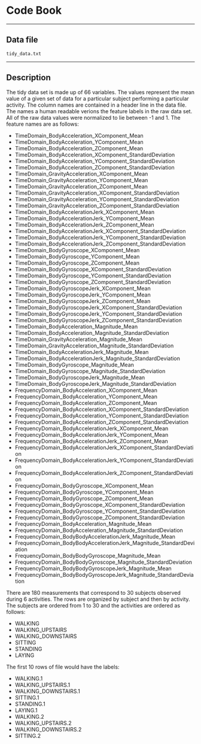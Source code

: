 # Code Book

---

## Data file

`tidy_data.txt`

---

## Description

The tidy data set is made up of 66 variables. The values represent the mean value
of a given set of data for a particular subject performing a particular activity.
The column names are contained in a header line in the data file. The names a human 
readable verions the feature labels in the raw data set. All of the raw data values
were normalized to lie between -1 and 1. The feature names are as follows:

* TimeDomain_BodyAcceleration_XComponent_Mean
* TimeDomain_BodyAcceleration_YComponent_Mean
* TimeDomain_BodyAcceleration_ZComponent_Mean
* TimeDomain_BodyAcceleration_XComponent_StandardDeviation
* TimeDomain_BodyAcceleration_YComponent_StandardDeviation
* TimeDomain_BodyAcceleration_ZComponent_StandardDeviation
* TimeDomain_GravityAcceleration_XComponent_Mean
* TimeDomain_GravityAcceleration_YComponent_Mean
* TimeDomain_GravityAcceleration_ZComponent_Mean
* TimeDomain_GravityAcceleration_XComponent_StandardDeviation
* TimeDomain_GravityAcceleration_YComponent_StandardDeviation
* TimeDomain_GravityAcceleration_ZComponent_StandardDeviation
* TimeDomain_BodyAccelerationJerk_XComponent_Mean
* TimeDomain_BodyAccelerationJerk_YComponent_Mean
* TimeDomain_BodyAccelerationJerk_ZComponent_Mean
* TimeDomain_BodyAccelerationJerk_XComponent_StandardDeviation
* TimeDomain_BodyAccelerationJerk_YComponent_StandardDeviation
* TimeDomain_BodyAccelerationJerk_ZComponent_StandardDeviation
* TimeDomain_BodyGyroscope_XComponent_Mean
* TimeDomain_BodyGyroscope_YComponent_Mean
* TimeDomain_BodyGyroscope_ZComponent_Mean
* TimeDomain_BodyGyroscope_XComponent_StandardDeviation
* TimeDomain_BodyGyroscope_YComponent_StandardDeviation
* TimeDomain_BodyGyroscope_ZComponent_StandardDeviation
* TimeDomain_BodyGyroscopeJerk_XComponent_Mean
* TimeDomain_BodyGyroscopeJerk_YComponent_Mean
* TimeDomain_BodyGyroscopeJerk_ZComponent_Mean
* TimeDomain_BodyGyroscopeJerk_XComponent_StandardDeviation
* TimeDomain_BodyGyroscopeJerk_YComponent_StandardDeviation
* TimeDomain_BodyGyroscopeJerk_ZComponent_StandardDeviation
* TimeDomain_BodyAcceleration_Magnitude_Mean
* TimeDomain_BodyAcceleration_Magnitude_StandardDeviation
* TimeDomain_GravityAcceleration_Magnitude_Mean
* TimeDomain_GravityAcceleration_Magnitude_StandardDeviation
* TimeDomain_BodyAccelerationJerk_Magnitude_Mean
* TimeDomain_BodyAccelerationJerk_Magnitude_StandardDeviation
* TimeDomain_BodyGyroscope_Magnitude_Mean
* TimeDomain_BodyGyroscope_Magnitude_StandardDeviation
* TimeDomain_BodyGyroscopeJerk_Magnitude_Mean
* TimeDomain_BodyGyroscopeJerk_Magnitude_StandardDeviation
* FrequencyDomain_BodyAcceleration_XComponent_Mean
* FrequencyDomain_BodyAcceleration_YComponent_Mean
* FrequencyDomain_BodyAcceleration_ZComponent_Mean
* FrequencyDomain_BodyAcceleration_XComponent_StandardDeviation
* FrequencyDomain_BodyAcceleration_YComponent_StandardDeviation
* FrequencyDomain_BodyAcceleration_ZComponent_StandardDeviation
* FrequencyDomain_BodyAccelerationJerk_XComponent_Mean
* FrequencyDomain_BodyAccelerationJerk_YComponent_Mean
* FrequencyDomain_BodyAccelerationJerk_ZComponent_Mean
* FrequencyDomain_BodyAccelerationJerk_XComponent_StandardDeviation
* FrequencyDomain_BodyAccelerationJerk_YComponent_StandardDeviation
* FrequencyDomain_BodyAccelerationJerk_ZComponent_StandardDeviation
* FrequencyDomain_BodyGyroscope_XComponent_Mean
* FrequencyDomain_BodyGyroscope_YComponent_Mean
* FrequencyDomain_BodyGyroscope_ZComponent_Mean
* FrequencyDomain_BodyGyroscope_XComponent_StandardDeviation
* FrequencyDomain_BodyGyroscope_YComponent_StandardDeviation
* FrequencyDomain_BodyGyroscope_ZComponent_StandardDeviation
* FrequencyDomain_BodyAcceleration_Magnitude_Mean
* FrequencyDomain_BodyAcceleration_Magnitude_StandardDeviation
* FrequencyDomain_BodyBodyAccelerationJerk_Magnitude_Mean
* FrequencyDomain_BodyBodyAccelerationJerk_Magnitude_StandardDeviation
* FrequencyDomain_BodyBodyGyroscope_Magnitude_Mean
* FrequencyDomain_BodyBodyGyroscope_Magnitude_StandardDeviation
* FrequencyDomain_BodyBodyGyroscopeJerk_Magnitude_Mean
* FrequencyDomain_BodyBodyGyroscopeJerk_Magnitude_StandardDeviation

There are 180 measurements that correspond to 30 subjects observed during 6 activities.
The rows are organized by subject and then by activity. The subjects are ordered from
1 to 30 and the activities are ordered as follows:

- WALKING
- WALKING_UPSTAIRS
- WALKING_DOWNSTAIRS
- SITTING
- STANDING
- LAYING

The first 10 rows of file would have the labels:

* WALKING.1
* WALKING_UPSTAIRS.1
* WALKING_DOWNSTAIRS.1
* SITTING.1
* STANDING.1
* LAYING.1
* WALKING.2
* WALKING_UPSTAIRS.2
* WALKING_DOWNSTAIRS.2
* SITTING.2
